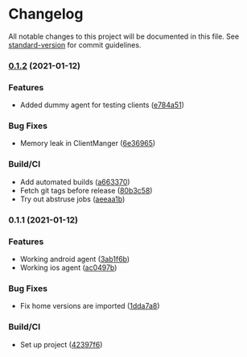 # Changelog

All notable changes to this project will be documented in this file. See [standard-version](https://github.com/conventional-changelog/standard-version) for commit guidelines.

### [0.1.2](https://github.com/gergof/automated-screenshots/compare/v0.1.1...v0.1.2) (2021-01-12)


### Features

* Added dummy agent for testing clients ([e784a51](https://github.com/gergof/automated-screenshots/commit/e784a511d996663113a47b2b9f233bbf7ddb09ae))


### Bug Fixes

* Memory leak in ClientManger ([6e36965](https://github.com/gergof/automated-screenshots/commit/6e3696572c19c2dfdf379804b92cda1160594c8b))


### Build/CI

* Add automated builds ([a663370](https://github.com/gergof/automated-screenshots/commit/a66337048e1cf8c8dc98401c188e4e3c99d5acc8))
* Fetch git tags before release ([80b3c58](https://github.com/gergof/automated-screenshots/commit/80b3c58cc49e6710569fad4b7b921672095ae532))
* Try out abstruse jobs ([aeeaa1b](https://github.com/gergof/automated-screenshots/commit/aeeaa1b986f442e43e64efd359f5e5369b4af0e8))

### 0.1.1 (2021-01-12)


### Features

* Working android agent ([3ab1f6b](https://github.com/gergof/automated-screenshots/commit/3ab1f6b3bae8f2dbf98a4f518cf478094efa9b8b))
* Working ios agent ([ac0497b](https://github.com/gergof/automated-screenshots/commit/ac0497b6aa236f194d7ed14a237173235ec35797))


### Bug Fixes

* Fix home versions are imported ([1dda7a8](https://github.com/gergof/automated-screenshots/commit/1dda7a8a5c840026d21f1af9f1be24762ed87d4a))


### Build/CI

* Set up project ([42397f6](https://github.com/gergof/automated-screenshots/commit/42397f6f6957ab88e05c88a438a329e99deb9320))
